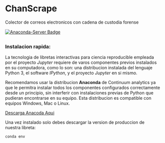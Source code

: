 # ChanScrape
Colector de correos electronicos con cadena de custodia forense

[![Anaconda-Server Badge](https://anaconda.org/bc-privsec-devel/chanscrape/badges/version.svg)](https://anaconda.org/bc-privsec-devel/chanscrape)

### Instalacion rapida:
La tecnologia de libretas interactivas para ciencia reproducible
empleada por el proyecto _Jupyter_ requiere de varos componentes
previos instalados en su computadora, como lo son: una distribucion
instalada del lenguaje Python 3, el software _IPython_, y el proyecto
_Jupyter_ en si mismo. 

Recomendamos usar la distribucion **Anaconda** de Continuum analytics
ya que le permitra instalar todos los componentes configurados
correctamente desde un principio, sin interferir con instalaciones
previas de Python que pudieran encontrarse en su equipo. Esta
distribucion es compatible con equipos Windows, Mac o Linux. 

[Descarga Anacoda Aqui](https://www.anaconda.com/download/#linux)

Una vez instalado solo debes descargar la version de produccion
de nuestra libreta:

```
conda env 

```
